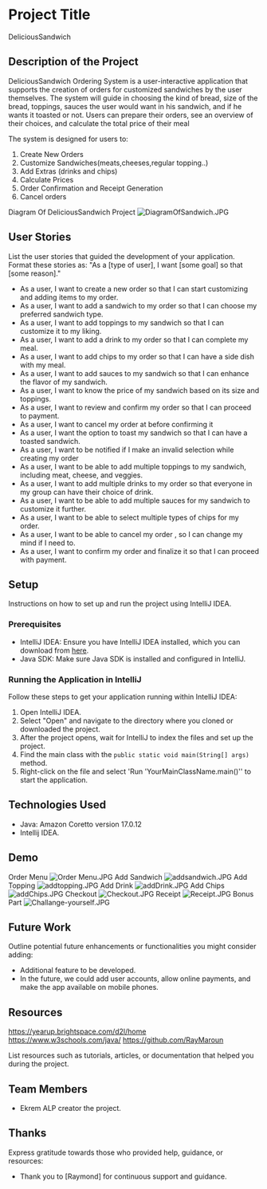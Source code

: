# Project Title
DeliciousSandwich

## Description of the Project
DeliciousSandwich Ordering System is a user-interactive application that supports the creation
of orders for customized sandwiches by the user themselves. The system will guide in choosing 
the kind of bread, size of the bread, toppings, sauces the user would want in his sandwich,
and if he wants it toasted or not. Users can prepare their orders, see an overview of their choices,
and calculate the total price of their meal

The system is designed for users to:
1) Create New Orders
2) Customize Sandwiches(meats,cheeses,regular topping..)
3) Add Extras (drinks and chips)
4) Calculate Prices
5) Order Confirmation and Receipt Generation
6) Cancel orders

Diagram Of DeliciousSandwich Project
![DiagramOfSandwich.JPG](imgs%2FDiagramOfSandwich.JPG)
 
## User Stories
List the user stories that guided the development of your application. Format these stories as: "As a [type of user], I want [some goal] so that [some reason]."
- As a user, I want to create a new order so that I can start customizing and adding items to my order.
- As a user, I want to add a sandwich to my order so that I can choose my preferred sandwich type.
- As a user, I want to add toppings to my sandwich so that I can customize it to my liking.
- As a user, I want to add a drink to my order so that I can complete my meal.
- As a user, I want to add chips to my order so that I can have a side dish with my meal.
- As a user, I want to add sauces to my sandwich so that I can enhance the flavor of my sandwich.
- As a user, I want to know the price of my sandwich based on its size and toppings.
- As a user, I want to review and confirm my order so that I can proceed to payment.
- As a user, I want to cancel my order at  before confirming it
- As a user, I want the option to toast my sandwich so that I can have a toasted sandwich.
- As a user, I want to be notified if I make an invalid selection while creating my order
- As a user, I want to be able to add multiple toppings to my sandwich, including meat, cheese, and veggies.
- As a user, I want to add multiple drinks to my order so that everyone in my group can have their choice of drink.
- As a user, I want to be able to add multiple sauces for my sandwich to customize it further.
- As a user, I want to be able to select multiple types of chips for my order.
- As a user, I want to be able to cancel my order , so I can change my mind if I need to.
- As a user, I want to confirm my order and finalize it so that I can proceed with payment.



## Setup
Instructions on how to set up and run the project using IntelliJ IDEA.

### Prerequisites

- IntelliJ IDEA: Ensure you have IntelliJ IDEA installed, which you can download from [here](https://www.jetbrains.com/idea/download/).
- Java SDK: Make sure Java SDK is installed and configured in IntelliJ.

### Running the Application in IntelliJ

Follow these steps to get your application running within IntelliJ IDEA:

1. Open IntelliJ IDEA.
2. Select "Open" and navigate to the directory where you cloned or downloaded the project.
3. After the project opens, wait for IntelliJ to index the files and set up the project.
4. Find the main class with the `public static void main(String[] args)` method.
5. Right-click on the file and select 'Run 'YourMainClassName.main()'' to start the application.

## Technologies Used

- Java:  Amazon Coretto version 17.0.12
- Intellij IDEA.

## Demo
Order Menu
![Order Menu.JPG](imgs%2FOrder%20Menu.JPG)
Add Sandwich
![addsandwich.JPG](imgs%2Faddsandwich.JPG)
Add Topping
![addtopping.JPG](imgs%2Faddtopping.JPG)
Add Drink
![addDrink.JPG](imgs%2FaddDrink.JPG)
Add Chips
![addChips.JPG](imgs%2FaddChips.JPG)
Checkout
![Checkout.JPG](imgs%2FCheckout.JPG)
Receipt
![Receipt.JPG](imgs%2FReceipt.JPG)
Bonus Part
![Challange-yourself.JPG](imgs%2FChallange-yourself.JPG)
## Future Work

Outline potential future enhancements or functionalities you might consider adding:

- Additional feature to be developed.
 - In the future, we could add user accounts, allow online payments, and make the app available on mobile phones.


## Resources
https://yearup.brightspace.com/d2l/home
https://www.w3schools.com/java/
https://github.com/RayMaroun

List resources such as tutorials, articles, or documentation that helped you during the project.

## Team Members

-  Ekrem ALP  creator the project.


## Thanks

Express gratitude towards those who provided help, guidance, or resources:

- Thank you to [Raymond] for continuous support and guidance.


